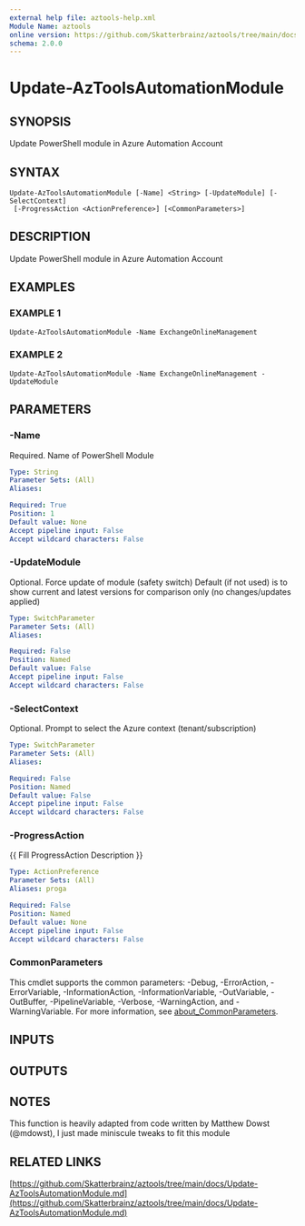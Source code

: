 ```yaml
---
external help file: aztools-help.xml
Module Name: aztools
online version: https://github.com/Skatterbrainz/aztools/tree/main/docs/Update-AzToolsAutomationModule.md
schema: 2.0.0
---
```


# Update-AzToolsAutomationModule

## SYNOPSIS
Update PowerShell module in Azure Automation Account

## SYNTAX

```
Update-AzToolsAutomationModule [-Name] <String> [-UpdateModule] [-SelectContext]
 [-ProgressAction <ActionPreference>] [<CommonParameters>]
```

## DESCRIPTION
Update PowerShell module in Azure Automation Account

## EXAMPLES

### EXAMPLE 1
```
Update-AzToolsAutomationModule -Name ExchangeOnlineManagement
```

### EXAMPLE 2
```
Update-AzToolsAutomationModule -Name ExchangeOnlineManagement -UpdateModule
```

## PARAMETERS

### -Name
Required.
Name of PowerShell Module

```yaml
Type: String
Parameter Sets: (All)
Aliases:

Required: True
Position: 1
Default value: None
Accept pipeline input: False
Accept wildcard characters: False
```

### -UpdateModule
Optional.
Force update of module (safety switch)
Default (if not used) is to show current and latest versions for comparison only (no changes/updates applied)

```yaml
Type: SwitchParameter
Parameter Sets: (All)
Aliases:

Required: False
Position: Named
Default value: False
Accept pipeline input: False
Accept wildcard characters: False
```

### -SelectContext
Optional.
Prompt to select the Azure context (tenant/subscription)

```yaml
Type: SwitchParameter
Parameter Sets: (All)
Aliases:

Required: False
Position: Named
Default value: False
Accept pipeline input: False
Accept wildcard characters: False
```

### -ProgressAction
{{ Fill ProgressAction Description }}

```yaml
Type: ActionPreference
Parameter Sets: (All)
Aliases: proga

Required: False
Position: Named
Default value: None
Accept pipeline input: False
Accept wildcard characters: False
```

### CommonParameters
This cmdlet supports the common parameters: -Debug, -ErrorAction, -ErrorVariable, -InformationAction, -InformationVariable, -OutVariable, -OutBuffer, -PipelineVariable, -Verbose, -WarningAction, and -WarningVariable. For more information, see [about_CommonParameters](http://go.microsoft.com/fwlink/?LinkID=113216).

## INPUTS

## OUTPUTS

## NOTES
This function is heavily adapted from code written by Matthew Dowst (@mdowst), I just made miniscule tweaks to fit this module

## RELATED LINKS

[https://github.com/Skatterbrainz/aztools/tree/main/docs/Update-AzToolsAutomationModule.md](https://github.com/Skatterbrainz/aztools/tree/main/docs/Update-AzToolsAutomationModule.md)

